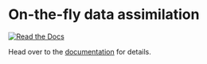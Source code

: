 # On-the-fly data assimilation

[![Read the Docs](https://img.shields.io/readthedocs/otf)](https://on-the-fly-data-assimilation.readthedocs.io/en/latest/)

Head over to the [documentation](https://on-the-fly-data-assimilation.readthedocs.io/en/latest/) for details.
